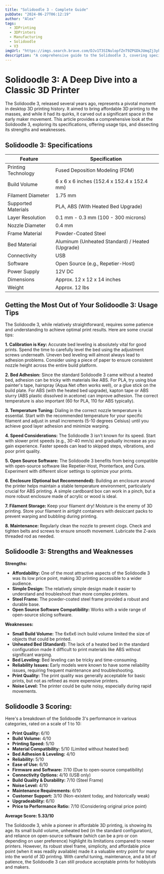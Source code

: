 ```yaml
---
title: "Solidoodle 3 - Complete Guide"
pubDate: "2024-06-27T06:12:19"
author: "Alex"
tags:
  - 3DPrinting
  - 3DPrinters
  - Manufacturing
  - Solidoodle
  - V3
imgUrl: "https://imgs.search.brave.com/DJv1T3SINulopfZnT9ZPGDkJUmqZj3ykpAGF9qRNr8M/rs:fit:860:0:0:0/g:ce/aHR0cHM6Ly93d3cu/ZGlnaXRhbGVuZ2lu/ZWVyaW5nMjQ3LmNv/bS9hcnRpY2xlL3Jh/cGlkLXJlYWR5L3dw/LWNvbnRlbnQvdXBs/b2Fkcy8yMDEyLzEx/L1NvbGlkb29kbGUz/LmpwZw"
description: "A comprehensive guide to the Solidoodle 3, covering specifications, usage tips, and comparisons with similar products."
---
```


# Solidoodle 3: A Deep Dive into a Classic 3D Printer

The Solidoodle 3, released several years ago, represents a pivotal moment in desktop 3D printing history. It aimed to bring affordable 3D printing to the masses, and while it had its quirks, it carved out a significant space in the early maker movement. This article provides a comprehensive look at the Solidoodle 3, exploring its specifications, offering usage tips, and dissecting its strengths and weaknesses.

## Solidoodle 3: Specifications

| Feature           | Specification                         |
|--------------------|---------------------------------------|
| Printing Technology | Fused Deposition Modeling (FDM)      |
| Build Volume       | 6 x 6 x 6 inches (152.4 x 152.4 x 152.4 mm) |
| Filament Diameter  | 1.75 mm                              |
| Supported Materials| PLA, ABS (With Heated Bed Upgrade)   |
| Layer Resolution    | 0.1 mm - 0.3 mm (100 - 300 microns) |
| Nozzle Diameter     | 0.4 mm                              |
| Frame Material     | Powder-Coated Steel                    |
| Bed Material        | Aluminum (Unheated Standard) / Heated (Upgrade)|
| Connectivity       | USB                                  |
| Software           | Open Source (e.g., Repetier-Host)     |
| Power Supply       | 12V DC                               |
| Dimensions         | Approx. 12 x 12 x 14 inches           |
| Weight             | Approx. 12 lbs                         |

## Getting the Most Out of Your Solidoodle 3: Usage Tips

The Solidoodle 3, while relatively straightforward, requires some patience and understanding to achieve optimal print results. Here are some crucial tips:

**1. Calibration is Key:** Accurate bed leveling is absolutely vital for good prints. Spend the time to carefully level the bed using the adjustment screws underneath. Uneven bed leveling will almost always lead to adhesion problems. Consider using a piece of paper to ensure consistent nozzle height across the entire build platform.

**2. Bed Adhesion:** Since the standard Solidoodle 3 came without a heated bed, adhesion can be tricky with materials like ABS. For PLA, try using blue painter's tape, hairspray (Aqua Net often works well), or a glue stick on the build plate. For ABS (with the heated bed upgrade), kapton tape or ABS slurry (ABS plastic dissolved in acetone) can improve adhesion. The correct temperature is also important (60 for PLA, 110 for ABS typically).

**3. Temperature Tuning:** Dialing in the correct nozzle temperature is essential. Start with the recommended temperature for your specific filament and adjust in small increments (5-10 degrees Celsius) until you achieve good layer adhesion and minimize warping.

**4. Speed Considerations:** The Solidoodle 3 isn't known for its speed. Start with slower print speeds (e.g., 30-40 mm/s) and gradually increase as you gain experience. Faster speeds can lead to skipped steps, vibrations, and poor print quality.

**5. Open Source Software:** The Solidoodle 3 benefits from being compatible with open-source software like Repetier-Host, Pronterface, and Cura. Experiment with different slicer settings to optimize your prints.

**6. Enclosure (Optional but Recommended):** Building an enclosure around the printer helps maintain a stable temperature environment, particularly crucial for ABS printing. A simple cardboard box can work in a pinch, but a more robust enclosure made of acrylic or wood is ideal.

**7. Filament Storage:** Keep your filament dry! Moisture is the enemy of 3D printing. Store your filament in airtight containers with desiccant packs to prevent warping and bubbling during printing.

**8. Maintenance:** Regularly clean the nozzle to prevent clogs. Check and tighten belts and screws to ensure smooth movement. Lubricate the Z-axis threaded rod as needed.

## Solidoodle 3: Strengths and Weaknesses

**Strengths:**

*   **Affordability:** One of the most attractive aspects of the Solidoodle 3 was its low price point, making 3D printing accessible to a wider audience.
*   **Simple Design:** The relatively simple design made it easier to understand and troubleshoot than more complex printers.
*   **Steel Frame:** The powder-coated steel frame provided a robust and durable base.
*   **Open Source Software Compatibility:** Works with a wide range of open-source slicing software.

**Weaknesses:**

*   **Small Build Volume:** The 6x6x6 inch build volume limited the size of objects that could be printed.
*   **Unheated Bed (Standard):** The lack of a heated bed in the standard configuration made it difficult to print materials like ABS without significant warping.
*   **Bed Leveling:** Bed leveling can be tricky and time-consuming.
*   **Reliability Issues:** Early models were known to have some reliability issues, requiring frequent maintenance and troubleshooting.
*   **Print Quality:** The print quality was generally acceptable for basic prints, but not as refined as more expensive printers.
*   **Noise Level:** The printer could be quite noisy, especially during rapid movements.

## Solidoodle 3 Scoring:

Here's a breakdown of the Solidoodle 3's performance in various categories, rated on a scale of 1 to 10:

*   **Print Quality:** 6/10
*   **Build Volume:** 4/10
*   **Printing Speed:** 5/10
*   **Material Compatibility:** 5/10 (Limited without heated bed)
*   **Bed Adhesion & Leveling:** 4/10
*   **Reliability:** 5/10
*   **Ease of Use:** 6/10
*   **Firmware and Software:** 7/10 (Due to open-source compatibility)
*   **Connectivity Options:** 4/10 (USB only)
*   **Build Quality & Durability:** 7/10 (Steel Frame)
*   **Noise Level:** 4/10
*   **Maintenance Requirements:** 6/10
*   **Customer Support:** 3/10 (Non-existent today, and historically weak)
*   **Upgradeability:** 6/10
*   **Price to Performance Ratio:** 7/10 (Considering original price point)

**Average Score: 5.33/10**

The Solidoodle 3, while a pioneer in affordable 3D printing, is showing its age. Its small build volume, unheated bed (in the standard configuration), and reliance on open-source software (which can be a pro or con depending on user preference) highlight its limitations compared to newer printers. However, its robust steel frame, simplicity, and affordable price point (when it was readily available) made it a valuable entry point for many into the world of 3D printing. With careful tuning, maintenance, and a bit of patience, the Solidoodle 3 can still produce acceptable prints for hobbyists and makers.
